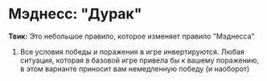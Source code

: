 # Мэднесс: "Дурак"

**Твик:** Это небольшое правило, которое изменяет правило "Мэднесса"

1.  Все условия победы и поражения в игре инвертируются. Любая ситуация, которая в базовой игре привела бы к вашему поражению, в этом варианте приносит вам немедленную победу (и наоборот)
